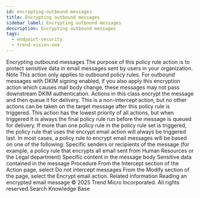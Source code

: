 ```yaml
---
id: encrypting-outbound-messages
title: Encrypting outbound messages
sidebar_label: Encrypting outbound messages
description: Encrypting outbound messages
tags:
  - endpoint-security
  - trend-vision-one
---
```


 Encrypting outbound messages The purpose of this policy rule action is to protect sensitive data in email messages sent by users in your organization. Note This action only applies to outbound policy rules. For outbound messages with DKIM signing enabled, if you also apply this encryption action which causes mail body change, these messages may not pass downstream DKIM authentication. Actions in this class encrypt the message and then queue it for delivery. This is a non-intercept action, but no other actions can be taken on the target message after this policy rule is triggered. This action has the lowest priority of all actions, but when triggered it is always the final policy rule run before the message is queued for delivery. If more than one policy rule in the policy rule set is triggered, the policy rule that uses the encrypt email action will always be triggered last. In most cases, a policy rule to encrypt email messages will be based on one of the following: Specific senders or recipients of the message (for example, a policy rule that encrypts all email sent from Human Resources or the Legal department) Specific content in the message body Sensitive data contained in the message Procedure From the Intercept section of the Action page, select Do not intercept messages From the Modify section of the page, select the Encrypt email action. Related information Reading an encrypted email message © 2025 Trend Micro Incorporated. All rights reserved.Search Knowledge Base